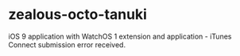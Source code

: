 # zealous-octo-tanuki

iOS 9 application with WatchOS 1 extension and application - iTunes Connect submission error received. 
